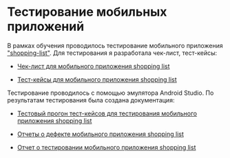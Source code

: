 # Тестирование мобильных приложений

В рамках обучения проводилось тестирование мобильного приложения ["shopping-list"](https://drive.google.com/file/d/1wSz1J4Ba-VDgjv82RIk59EaQ1Ys16ph8/view). Для тестирования я разработала чек-лист, тест-кейсы:

- [Чек-лист для мобильного приложения shopping list](https://docs.google.com/spreadsheets/d/1xzoJzPubrXym6PNr8sq_AZYPK1mDv7UAXrcd5sYFrCo/edit?usp=sharing)

- [Тест-кейсы для мобильного приложения shopping list](https://github.com/sosunovak/Mobile/blob/main/Тест-кейсы%20для%20мобильного%20приложения%20shopping%20list.pdf)

Тестирование проводилось с помощью эмулятора Android Studio. По результатам тестирования была создана документация:

- [Тестовый прогон тест-кейсов для тестирования мобильного приложения shopping list](https://drive.google.com/file/d/1hf7avFqYamHX99V3rek_dkzoWeuJhED5/view?usp=share_link)

- [Отчеты о дефекте мобильного приложения shopping list](https://onedrive.live.com/edit?id=EE324042AAB72D22!1455&resid=EE324042AAB72D22!1455&ithint=file%2Cxlsx&authkey=!ACp5SwGmTmeYbXM&wdo=2&cid=ee324042aab72d22)

- [Отчет о тестировании мобильного приложения shopping list](https://github.com/sosunovak/Mobile/blob/main/Отчет%20о%20тестировании%20мобильного%20приложения%20Shopping%20list.pdf)